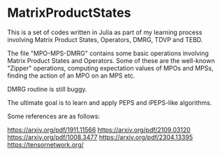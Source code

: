 # MatrixProductStates
This is a set of codes written in Julia as part of my learning process involving Matrix Product States, Operators, DMRG, TDVP and TEBD. 

The file "MPO-MPS-DMRG" contains some basic operations involving Matrix Product States and Operators. Some of these are the well-known "Zipper" operations, computing expectation values of MPOs and MPSs, finding the action of an MPO on an MPS etc. 

DMRG routine is still buggy.

The ultimate goal is to learn and apply PEPS and iPEPS-like algorithms.


Some references are as follows:

https://arxiv.org/pdf/1911.11566
https://arxiv.org/pdf/2109.03120
https://arxiv.org/pdf/1008.3477
https://arxiv.org/pdf/2304.13395
https://tensornetwork.org/
